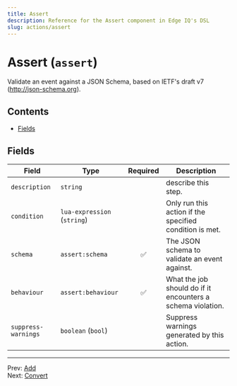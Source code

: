 ```yaml
---
title: Assert
description: Reference for the Assert component in Edge IQ's DSL
slug: actions/assert
---
```


# Assert (`assert`)

Validate an event against a JSON Schema, based on IETF's draft v7 (http://json-schema.org).


## Contents

- [Fields](#fields)




## Fields


| Field | Type | Required | Description |
|---|---|:---:|---|
| `description` | `string` |  | describe this step. |
| `condition` | `lua-expression` (`string`) |  | Only run this action if the specified condition is met. |
| `schema` | `assert:schema` | ✅ | The JSON schema to validate an event against. |
| `behaviour` | `assert:behaviour` | ✅ | What the job should do if it encounters a schema violation. |
| `suppress-warnings` | `boolean` (`bool`) |  | Suppress warnings generated by this action. |








---
Prev: [Add](add.md)  
Next: [Convert](convert.md)  
